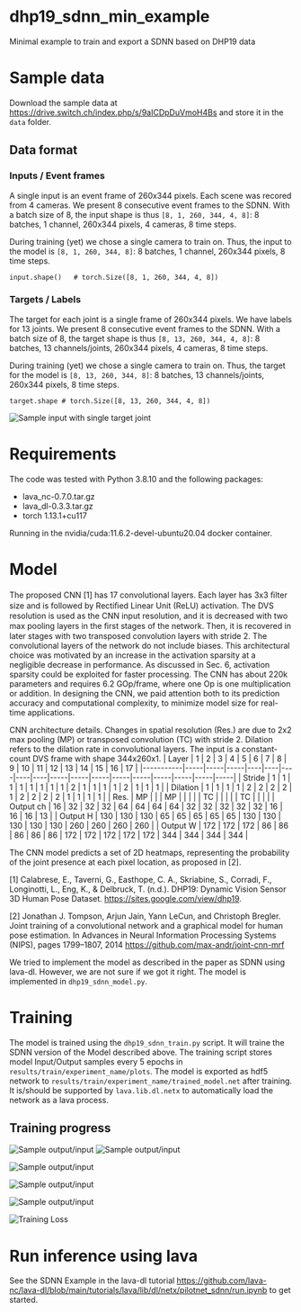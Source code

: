 # dhp19_sdnn_min_example
Minimal example to train and export a SDNN based on DHP19 data

# Sample data
Download the sample data at https://drive.switch.ch/index.php/s/9aICDpDuVmoH4Bs and store it in the `data` folder.

## Data format

### Inputs / Event frames
A single input is an event frame of 260x344 pixels. Each scene was recored from 4 cameras. We present 8 consecutive event frames to the SDNN. With a batch size of 8, the input shape is thus `[8, 1, 260, 344, 4, 8]`: 8 batches, 1 channel, 260x344 pixels, 4 cameras, 8 time steps.

During training (yet) we chose a single camera to train on. Thus, the input to the model is `[8, 1, 260, 344, 8]`: 8 batches, 1 channel, 260x344 pixels, 8 time steps.
```
input.shape()   # torch.Size([8, 1, 260, 344, 4, 8])
```

### Targets / Labels
The target for each joint is a single frame of 260x344 pixels. We have labels for 13 joints. We present 8 consecutive event frames to the SDNN. With a batch size of 8, the target shape is thus `[8, 13, 260, 344, 4, 8]`: 8 batches, 13 channels/joints, 260x344 pixels, 4 cameras, 8 time steps.

During training (yet) we chose a single camera to train on. Thus, the target for the model is `[8, 13, 260, 344, 8]`: 8 batches, 13 channels/joints, 260x344 pixels, 8 time steps.

```
target.shape # torch.Size([8, 13, 260, 344, 4, 8])
```

![Sample input with single target joint](doc/img/input_sample.png "Input sample with single target joint")

# Requirements
The code was tested with Python 3.8.10 and the following packages:
- lava_nc-0.7.0.tar.gz
- lava_dl-0.3.3.tar.gz
- torch 1.13.1+cu117

Running in the nvidia/cuda:11.6.2-devel-ubuntu20.04 docker container.

# Model
The proposed CNN [1] has 17 convolutional layers. Each layer has 3x3 ﬁlter size and is followed by Rectiﬁed Linear Unit (ReLU) activation. The DVS resolution is used as the CNN input resolution, and it is decreased with two max pooling layers in the ﬁrst stages of the network. Then, it is recovered in later stages with two transposed convolution layers with stride 2. The convolutional layers of the network do not include biases. This architectural choice was motivated by an increase in the activation sparsity at a negligible decrease in performance. As discussed in Sec. 6, activation sparsity could be exploited for faster processing. The CNN has about 220k parameters and requires 6.2 GOp/frame, where one Op is one multiplication or addition. In designing the CNN, we paid attention both to its prediction accuracy and computational complexity, to minimize model size for real-time applications.

CNN architecture details. Changes in spatial resolution (Res.) are due to 2x2 max pooling (MP) or transposed convolution (TC) with stride 2. Dilation refers to the dilation rate in convolutional layers. The input is a constant-count DVS frame with shape 344x260x1.
| Layer     | 1   | 2   | 3   | 4  | 5  | 6  | 7  | 8  | 9   | 10  | 11  | 12  | 13  | 14  | 15  | 16  | 17  |
|-----------|-----|-----|-----|----|----|----|----|----|-----|-----|-----|-----|-----|-----|-----|-----|-----|
| Stride    | 1   | 1   | 1   | 1  | 1  | 1  | 1  | 1  | 2   | 1   | 1   | 1   | 1   | 2   | 1   | 1   | 1   |
| Dilation  | 1   | 1   | 1   | 1  | 2  | 2  | 2  | 2  | 1   | 2   | 2   | 2   | 2   | 1   | 1   | 1   | 1   |
| Res.      | MP  |     |     | MP |    |    |    |    | TC  |     |     |     |     | TC  |     |     |     |
| Output ch | 16  | 32  | 32  | 32 | 64 | 64 | 64 | 64 | 32  | 32  | 32  | 32  | 32  | 16  | 16  | 16  | 13  |
| Output H  | 130 | 130 | 130 | 65 | 65 | 65 | 65 | 65 | 130 | 130 | 130 | 130 | 130 | 260 | 260 | 260 | 260 |
| Output W  | 172 | 172 | 172 | 86 | 86 | 86 | 86 | 86 | 172 | 172 | 172 | 172 | 172 | 344 | 344 | 344 | 344 |

The CNN model predicts a set of 2D heatmaps, representing the probability of the joint presence at each pixel location, as proposed in [2].

[1] Calabrese, E., Taverni, G., Easthope, C. A., Skriabine, S., Corradi, F., Longinotti, L., Eng, K., & Delbruck, T. (n.d.). DHP19: Dynamic Vision Sensor 3D Human Pose Dataset. https://sites.google.com/view/dhp19.

[2] Jonathan J. Tompson, Arjun Jain, Yann LeCun, and Christoph Bregler. Joint training of a convolutional network and a graphical model for human pose estimation. In Advances in Neural Information Processing Systems (NIPS), pages 1799–1807, 2014
https://github.com/max-andr/joint-cnn-mrf

We tried to implement the model as described in the paper as SDNN using lava-dl. However, we are not sure if we got it right. The model is implemented in `dhp19_sdnn_model.py`.

# Training
The model is trained using the `dhp19_sdnn_train.py` script. It will traine the SDNN version of the Model described above. The training script stores model Input/Output samples every 5 epochs in `results/train/experiment_name/plots`.
The model is exported  as hdf5 network to `results/train/experiment_name/trained_model.net` after training. It is/should be supported by `lava.lib.dl.netx` to automatically load the network as a lava process.


## Training progress
![Sample output/input ](results/train/dhp19_sdnn_epochs100_lr0.0001_batchsize8_seq8_cam1_lam0/plots/net_output_ep0.png "Output sample after first epoch of training")
![Sample output/input ](results/train/dhp19_sdnn_epochs100_lr0.0001_batchsize8_seq8_cam1_lam0/plots/net_output_ep25.png "Output sample after 25 epoch of training")

![Sample output/input ](results/train/dhp19_sdnn_epochs100_lr0.0001_batchsize8_seq8_cam1_lam0/plots/net_output_ep50.png "Output sample after 50 epoch of training")

![Sample output/input ](results/train/dhp19_sdnn_epochs100_lr0.0001_batchsize8_seq8_cam1_lam0/plots/net_output_ep75.png "Output sample after 75 epoch of training")


![Sample output/input ](results/train/dhp19_sdnn_epochs100_lr0.0001_batchsize8_seq8_cam1_lam0/plots/net_output_over_input_ep95.png "Input/Output sample after 95 epoch of training")


![Training Loss ](results/train/dhp19_sdnn_epochs100_lr0.0001_batchsize8_seq8_cam1_lam0/plots/train_loss.png "Training Loss")

# Run inference using lava

See the SDNN Example in the lava-dl tutorial https://github.com/lava-nc/lava-dl/blob/main/tutorials/lava/lib/dl/netx/pilotnet_sdnn/run.ipynb to get started.

